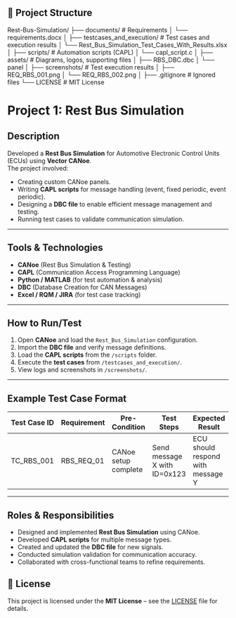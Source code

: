 ## 📂 Project Structure

Rest-Bus-Simulation/
├── documents/               # Requirements
│   └── requirements.docx
│
├── testcases_and_execution/ # Test cases and execution results
│   └── Rest_Bus_Simulation_Test_Cases_With_Results.xlsx
│
├── scripts/                 # Automation scripts (CAPL)
│   └── capl_script.c
│
├── assets/                  # Diagrams, logos, supporting files
│   ├── RBS_DBC.dbc
│   └── panel
│
├── screenshots/             # Test execution results
│   ├── REQ_RBS_001.png
│   └── REQ_RBS_002.png
│
├── .gitignore               # Ignored files
└── LICENSE                  # MIT License
 

#  Project 1: Rest Bus Simulation

##  Description
Developed a **Rest Bus Simulation** for Automotive Electronic Control Units (ECUs) using **Vector CANoe**.  
The project involved:
- Creating custom CANoe panels.
- Writing **CAPL scripts** for message handling (event, fixed periodic, event periodic).
- Designing a **DBC file** to enable efficient message management and testing.
- Running test cases to validate communication simulation.

---

##  Tools & Technologies
- **CANoe** (Rest Bus Simulation & Testing)
- **CAPL** (Communication Access Programming Language)
- **Python / MATLAB** (for test automation & analysis)
- **DBC** (Database Creation for CAN Messages)
- **Excel / RQM / JIRA** (for test case tracking)

---

## How to Run/Test
1. Open **CANoe** and load the `Rest_Bus_Simulation` configuration.
2. Import the **DBC file** and verify message definitions.
3. Load the **CAPL scripts** from the `/scripts` folder.
4. Execute the **test cases** from `/testcases_and_execution/`.
5. View logs and screenshots in `/screenshots/`.

---

##  Example Test Case Format
| Test Case ID | Requirement | Pre-Condition | Test Steps | Expected Result | Status |
|--------------|-------------|---------------|------------|----------------|--------|
| TC_RBS_001   | RBS_REQ_01  | CANoe setup complete | Send message X with ID=0x123 | ECU should respond with message Y | Pass |

---

##  Roles & Responsibilities
- Designed and implemented **Rest Bus Simulation** using CANoe.
- Developed **CAPL scripts** for multiple message types.
- Created and updated the **DBC file** for new signals.
- Conducted simulation validation for communication accuracy.
- Collaborated with cross-functional teams to refine requirements.


## 📜 License
This project is licensed under the **MIT License** – see the [LICENSE](LICENSE) file for details.









